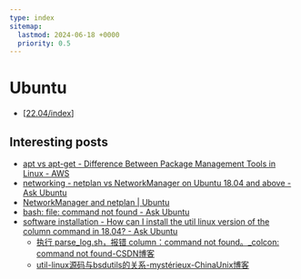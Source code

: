 ```yaml
---
type: index
sitemap:
  lastmod: 2024-06-18 +0000
  priority: 0.5
---
```


# Ubuntu

- [[22.04/index]]

## Interesting posts

- [apt vs apt-get - Difference Between Package Management Tools in Linux - AWS](https://aws.amazon.com/compare/the-difference-between-apt-and-apt-get/)
- [networking - netplan vs NetworkManager on Ubuntu 18.04 and above - Ask Ubuntu](https://askubuntu.com/questions/1122757/netplan-vs-networkmanager-on-ubuntu-18-04-and-above)
- [NetworkManager and netplan \| Ubuntu](https://ubuntu.com/core/docs/networkmanager/networkmanager-and-netplan)
- [bash: file: command not found - Ask Ubuntu](https://askubuntu.com/questions/881514/bash-file-command-not-found)
- [software installation - How can I install the util linux version of the column command in 18.04? - Ask Ubuntu](https://askubuntu.com/questions/1098248/how-can-i-install-the-util-linux-version-of-the-column-command-in-18-04)
  - [执行 parse_log.sh，报错 column：command not found。_colcon: command not found-CSDN博客](https://blog.csdn.net/weixin_49223207/article/details/108540409)
  - [util-linux源码与bsdutils的关系-mystérieux-ChinaUnix博客](http://blog.chinaunix.net/uid-20587169-id-1919220.html)

[//begin]: # "Autogenerated link references for markdown compatibility"
[22.04/index]: 22.04/index.md "Ubuntu 22.04 LTS (Jammy Jellyfish)"
[//end]: # "Autogenerated link references"
